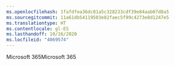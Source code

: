 ```yaml
---
ms.openlocfilehash: 1fafdfea36dc81a5c328233cdf39e84aab07d8a5
ms.sourcegitcommit: 11a61db54119503e82faec5f99c4273e8d1247e5
ms.translationtype: HT
ms.contentlocale: gl-ES
ms.lasthandoff: 10/16/2020
ms.locfileid: "4069574"
---
```

<span data-ttu-id="e24ac-101">Microsoft 365</span><span class="sxs-lookup"><span data-stu-id="e24ac-101">Microsoft 365</span></span>